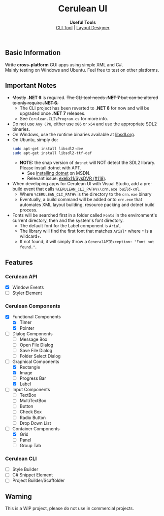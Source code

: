 <h1 align="center">Cerulean UI</h1>
<p align="center">
  <b>Useful Tools</b><br>
  <a href="#">CLI Tool</a> | 
  <a href="#">Layout Designer</a>
</p><br>
<h2>Basic Information</h2>
Write <strong>cross-platform</strong> GUI apps using simple XML and C#.<br>
Mainly testing on Windows and Ubuntu. Feel free to test on other platforms.<br>

<h2>Important Notes</h2>

 - ~~Mostly~~ **.NET 6** is required. ~~The CLI tool needs **.NET 7** but can be altered to only require **.NET 6**.~~ 
    - The CLI project has been reverted to **.NET 6** for now and will be upgraded once **.NET 7** releases.
    - See `Cerulean.CLI\Program.cs` for more info.
 - Do not use `Any CPU`, either use `x86` or `x64` and use the appropriate SDL2 binaries.
 - On Windows, use the runtime binaries available at <a href="https://libsdl.org/">libsdl.org</a>.
 - On Ubuntu, simply do:
    ```bash
    sudo apt-get install libsdl2-dev
    sudo apt-get install libsdl2-ttf-def
    ```
    - **NOTE:** the snap version of `dotnet` will NOT detect the SDL2 library. Please install dotnet with APT.
        - See <a href="https://docs.microsoft.com/en-us/dotnet/core/install/linux-ubuntu">installing dotnet</a> on MSDN.
        - Relevant issue: <a href="https://github.com/exelix11/SysDVR/issues/118">exelix11/SysDVR (#118)</a>.
 - When developing apps for Cerulean UI with Visual Studio, add a pre-build event that calls `%CERULEAN_CLI_PATH%\\crn.exe build-xml`.
    - Where `%CERULEAN_CLI_PATH%` is the directory to the `crn.exe` binary
    - Eventually, a build command will be added onto `crn.exe` that automates XML layout building, resource packing and dotnet build process.
 - Fonts will be searched first in a folder called `Fonts` in the environment's current directory, then and the system's font directory.
    - The default font for the Label component is `Arial`.
    - The library will find the first font that matches `Arial*` where `*` is a wildcard+.
    - If not found, it will simply throw a `GeneralAPIException: "Font not found."`.
<h2>Features</h2>

### Cerulean API
 - [x] Window Events
 - [ ] Styler Element
### Cerulean Components
 - [x] Functional Components
     - [x] Timer
     - [x] Pointer
 - [ ] Dialog Components
     - [ ] Message Box
     - [ ] Open File Dialog
     - [ ] Save File Dialog
     - [ ] Folder Select Dialog
 - [ ] Graphical Components
     - [x] Rectangle
     - [x] Image
     - [ ] Progress Bar
	 - [x] Label
 - [ ] Input Components
     - [ ] TextBox
     - [ ] MultiTextBox
     - [ ] Button
     - [ ] Check Box
     - [ ] Radio Button
     - [ ] Drop Down List
 - [ ] Container Components
     - [x] Grid
     - [ ] Panel
     - [ ] Group Tab
### Cerulean CLI
 - [ ] Style Builder
 - [ ] C# Snippet Element
 - [ ] Project Builder/Scaffolder
<h2>Warning</h2>
This is a WIP project, please do not use in commercial projects.<br>
